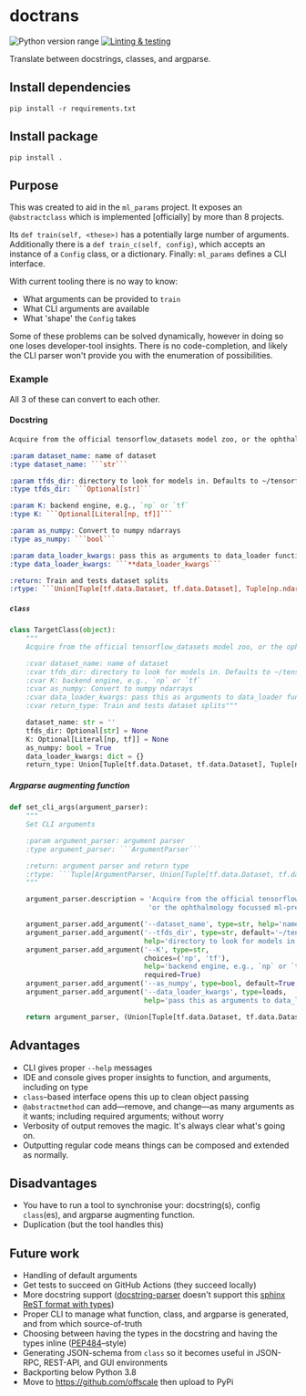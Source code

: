 doctrans
========
![Python version range](https://img.shields.io/badge/python-3.8-blue.svg)
[![Linting & testing](https://github.com/SamuelMarks/doctrans/workflows/Linting%20&%20testing/badge.svg)](https://github.com/SamuelMarks/doctrans/actions)

Translate between docstrings, classes, and argparse.

## Install dependencies

    pip install -r requirements.txt

## Install package

    pip install .

## Purpose

This was created to aid in the `ml_params` project. It exposes an `@abstractclass` which is implemented [officially] by more than 8 projects.

Its `def train(self, <these>)` has a potentially large number of arguments.
Additionally there is a `def train_c(self, config)`, which accepts an instance of a `Config` class, or a dictionary.
Finally: `ml_params` defines a CLI interface.

With current tooling there is no way to know:

  - What arguments can be provided to `train`
  - What CLI arguments are available
  - What 'shape' the `Config` takes

Some of these problems can be solved dynamically, however in doing so one loses developer-tool insights. There is no code-completion, and likely the CLI parser won't provide you with the enumeration of possibilities.

### Example
All 3 of these can convert to each other.

#### Docstring
```reStructuredText
Acquire from the official tensorflow_datasets model zoo, or the ophthalmology focussed ml-prepare library

:param dataset_name: name of dataset
:type dataset_name: ```str```

:param tfds_dir: directory to look for models in. Defaults to ~/tensorflow_datasets
:type tfds_dir: ```Optional[str]```

:param K: backend engine, e.g., `np` or `tf`
:type K: ```Optional[Literal[np, tf]]```

:param as_numpy: Convert to numpy ndarrays
:type as_numpy: ```bool```

:param data_loader_kwargs: pass this as arguments to data_loader function
:type data_loader_kwargs: ```**data_loader_kwargs```

:return: Train and tests dataset splits
:rtype: ```Union[Tuple[tf.data.Dataset, tf.data.Dataset], Tuple[np.ndarray, np.ndarray]]```
```

##### `class`
```python
class TargetClass(object):
    """
    Acquire from the official tensorflow_datasets model zoo, or the ophthalmology focussed ml-prepare library

    :cvar dataset_name: name of dataset
    :cvar tfds_dir: directory to look for models in. Defaults to ~/tensorflow_datasets
    :cvar K: backend engine, e.g., `np` or `tf`
    :cvar as_numpy: Convert to numpy ndarrays
    :cvar data_loader_kwargs: pass this as arguments to data_loader function
    :cvar return_type: Train and tests dataset splits"""

    dataset_name: str = ''
    tfds_dir: Optional[str] = None
    K: Optional[Literal[np, tf]] = None
    as_numpy: bool = True
    data_loader_kwargs: dict = {}
    return_type: Union[Tuple[tf.data.Dataset, tf.data.Dataset], Tuple[np.ndarray, np.ndarray]] = None
```

##### Argparse augmenting function
```python
def set_cli_args(argument_parser):
    """
    Set CLI arguments

    :param argument_parser: argument parser
    :type argument_parser: ```ArgumentParser```

    :return: argument parser and return type
    :rtype: ```Tuple[ArgumentParser, Union[Tuple[tf.data.Dataset, tf.data.Dataset], Tuple[np.ndarray, np.ndarray]]]```
    """

    argument_parser.description = 'Acquire from the official tensorflow_datasets model zoo, ' \
                                  'or the ophthalmology focussed ml-prepare library'

    argument_parser.add_argument('--dataset_name', type=str, help='name of dataset', required=True)
    argument_parser.add_argument('--tfds_dir', type=str, default='~/tensorflow_datasets',
                                 help='directory to look for models in.')
    argument_parser.add_argument('--K', type=str,
                                 choices=('np', 'tf'),
                                 help='backend engine, e.g., `np` or `tf`',
                                 required=True)
    argument_parser.add_argument('--as_numpy', type=bool, default=True, help='Convert to numpy ndarrays')
    argument_parser.add_argument('--data_loader_kwargs', type=loads,
                                 help='pass this as arguments to data_loader function')

    return argument_parser, (Union[Tuple[tf.data.Dataset, tf.data.Dataset], Tuple[np.ndarray, np.ndarray]])
```

## Advantages

  - CLI gives proper `--help` messages
  - IDE and console gives proper insights to function, and arguments, including on type
  - `class`–based interface opens this up to clean object passing
  - `@abstractmethod` can add—remove, and change—as many arguments as it wants; including required arguments; without worry
  - Verbosity of output removes the magic. It's always clear what's going on.
  - Outputting regular code means things can be composed and extended as normally.

## Disadvantages

  - You have to run a tool to synchronise your: docstring(s), config `class`(es), and argparse augmenting function.
  - Duplication (but the tool handles this)

## Future work

  - Handling of default arguments
  - Get tests to succeed on GitHub Actions (they succeed locally)
  - More docstring support ([docstring-parser](https://github.com/rr-/docstring_parser) doesn't support this [sphinx ReST format with types](https://www.sphinx-doc.org/en/master/usage/restructuredtext/domains.html#info-field-lists))
  - Proper CLI to manage what function, class, and argparse is generated, and from which source-of-truth
  - Choosing between having the types in the docstring and having the types inline ([PEP484](https://python.org/dev/peps/pep-0484)–style)
  - Generating JSON-schema from `class` so it becomes useful in JSON-RPC, REST-API, and GUI environments
  - Backporting below Python 3.8
  - Move to https://github.com/offscale then upload to PyPi
